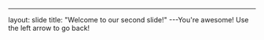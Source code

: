 ---
layout: slide
title: "Welcome to our second slide!"
---You're awesome!
Use the left arrow to go back!
